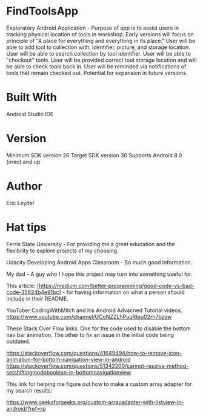 # FindToolsApp
 Exploratory Android Application - Purpose of app is to assist users in tracking physical location of tools in workshop.  Early versions will focus on principle of "A place for everything and everything in its place."  User will be able to add tool to collection with: identifier, picture, and storage location.  User will be able to search collection by tool identifier.  User will be able to "checkout" tools.  User will be provided correct tool storage location and will be able to check tools back in.  User will be reminded via notifications of tools that remain checked out.  Potential for expansion in future versions.
 
 # Built With
 Android Studio IDE
 
 # Version
 Minimum SDK version 26
 Target SDK version 30
 Supports Android 8.0 (oreo) and up
 
 # Author
 Eric Leyder
 
 # Hat tips
 Ferris State University - For providing me a great education and the flexibility to explore projects of my choosing.
 
 Udacity Developing Android Apps Classroom - So much good information.  
 
 My dad - A guy who I hope this project may turn into something useful for.
 
 This article: [https://medium.com/better-programming/good-code-vs-bad-code-35624b4e91bc] - for having information on what a person should include in their README.
 
 YouTuber CodingWithMitch and his Android Advacned Tutorial videos. https://www.youtube.com/channel/UCoNZZLhPuuRteu02rh7bzsw
 
 These Stack Over Flow links.  One for the code used to disable the bottom nav bar animation.  The other to fix an issue in the initial code being outdated.
 
https://stackoverflow.com/questions/41649494/how-to-remove-icon-animation-for-bottom-navigation-view-in-android
https://stackoverflow.com/questions/51342200/cannot-resolve-method-setshiftingmodeboolean-in-bottomnavigationview

 This link for helping me figure out how to make a custom array adapter for my search results:

https://www.geeksforgeeks.org/custom-arrayadapter-with-listview-in-android/?ref=rp
